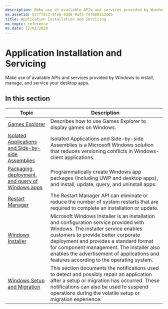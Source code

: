 ```yaml
---
description: Make use of available APIs and services provided by Windows to install, manage, and service your desktop apps.
ms.assetid: 537ff8c3-8feb-4dd6-9af5-f476803a3cdb
title: Application Installation and Servicing
ms.topic: reference
ms.date: 12/01/2020
---
```


# Application Installation and Servicing

Make use of available APIs and services provided by Windows to install, manage, and service your desktop apps.

## In this section



| Topic | Description |
| --- | --- |
| [Games Explorer](/previous-versions/windows/desktop/legacy/hh437965(v=vs.85)) | Describes how to use Games Explorer to display games on Windows. |
| [Isolated Applications and Side-by-side Assemblies](/windows/desktop/SbsCs/isolated-applications-and-side-by-side-assemblies-portal) | Isolated Applications and Side-by-side Assemblies is a Microsoft Windows solution that reduces versioning conflicts in Windows-client applications. |
| [Packaging, deployment, and query of Windows apps](/windows/desktop/appxpkg/appx-portal) | Programmatically create Windows app packages (including UWP and desktop apps), and install, update, query, and uninstall apps. |
| [Restart Manager](/windows/desktop/RstMgr/restart-manager-portal) | The Restart Manager API can eliminate or reduce the number of system restarts that are required to complete an installation or update. |
| [Windows Installer](/windows/desktop/Msi/windows-installer-portal) | Microsoft Windows Installer is an installation and configuration service provided with Windows. The installer service enables customers to provide better corporate deployment and provides a standard format for component management. The installer also enables the advertisement of applications and features according to the operating system. |
| [Windows Setup and Migration](/previous-versions/windows/desktop/wnf/windows-setup-and-migration-portal) | This section documents the notifications used to detect and possibly repair an application after a setup or migration has occurred. These notifications can also be used to suspend operations during the volatile setup or migration experience. |



 

 

